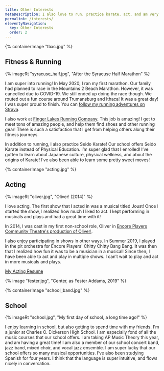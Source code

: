 ```yaml
---
title: Other Interests
metaDescription: I also love to run, practice karate, act, and am very active in school.
permalink: /interests/
eleventyNavigation:
  key: Other Interests
  order: 2
---
```


<section class="section">
    {% containerImage "tbxc.jpg" %}
    <article class="content">

## Fitness & Running

{% imageRt "syracuse_half.jpg", "After the Syracuse Half Marathon" %} 

I am super into running! In May 2020, I ran my first marathon. Our family had planned to race in the Mountains 2 Beach Marathon. However, it was cancelled due to COVID-19. We still ended up doing the race though. We routed out a fun course around Trumansburg and Ithaca! It was a great day! I was super proud to finish. You can [follow my running adventures on Strava](https://www.strava.com/athletes/12539170).

I also work at [Finger Lakes Running Company](https://www.fingerlakesrunningco.com/). This job is amazing! I get to meet tons of amazing people, and help them find shoes and other running gear! There is such a satisfaction that I get from helping others along their fitness journeys. 

In addition to running, I also practice Seido Karate! Our school offers Seido Karate instead of Physical Education. I’m super glad that I enrolled! I’ve gotten to learn about Japanese culture, physical wellness, and about the origins of Karate! I’ve also been able to learn some pretty sweet moves! 

 </article>
</section>

<section class="section">
    {% containerImage "acting.jpg" %}
    <article class="content">

## Acting

{% imageRt "oliver.jpg", "Oliver! (2014)" %} 

I love acting. The first show that I acted in was a musical titled Joust! Once I started the show, I realized how much I liked to act. I kept performing in musicals and plays and had a great time with it! 

In 2014, I was cast in my first non-school role, Oliver in [Encore Players Community Theatre's production of Oliver!](https://encoreplayers.org/past-productions/oliver).

I also enjoy participating in shows in other ways. In Summer 2019, I played in the pit orchestra for Encore Players' Chitty Chitty Bang Bang. It was then that I realized how fun it was to be a musician in a musical! Since then, I have been able to act and play in multiple shows. I can’t wait to play and act in more musicals and plays.

<a href="/static/pdf/acting_resume.pdf" class="button">My Acting Resume</a>

{% image "fester.jpg", "Center, as Fester Addams, 2019" %} 

 </article>
</section>

<section class="section">
    {% containerImage "school_band.jpg" %}
    <article class="content">

## School

{% imageRt "school.jpg", "My first day of school, a long time ago!" %} 

I enjoy learning in school, but also getting to spend time with my friends. I'm a junior at Charles O. Dickerson High School. I am especially fond of all the music courses that our school offers. I am taking AP Music Theory this year, and am having a great time! I am also a member of our school concert band, jazz band, mixed choir, and vocal jazz ensemble. I am super lucky that our school offers so many musical opportunities. I’ve also been studying Spanish for four years. I think that the language is super intuitive, and flows nicely in conversation. 

 </article>
</section>